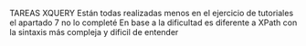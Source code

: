TAREAS XQUERY
Están todas realizadas menos en el ejercicio de tutoriales el apartado 7 no lo completé
En base a la dificultad es diferente a XPath con la sintaxis más compleja y dificil de entender
